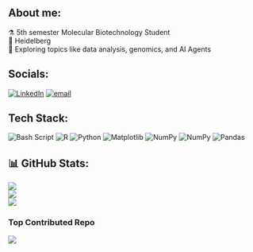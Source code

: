 ## About me: 
⚗️ 5th semester Molecular Biotechnology Student<br/> 
📍 Heidelberg<br/>
🔎 Exploring topics like data analysis, genomics, and AI Agents<br/>


## Socials:
[![LinkedIn](https://img.shields.io/badge/LinkedIn-%230077B5.svg?logo=linkedin&logoColor=white)](https://linkedin.com/in/annalena-kotz) [![email](https://img.shields.io/badge/Email-D14836?logo=gmail&logoColor=white)](mailto:annalenakotz04@gmail.com) 

## Tech Stack:
![Bash Script](https://img.shields.io/badge/bash_script-%23121011.svg?style=for-the-badge&logo=gnu-bash&logoColor=wgite) ![R](https://img.shields.io/badge/r-%23276DC3.svg?style=for-the-badge&logo=r&logoColor=white) ![Python](https://img.shields.io/badge/python-3670A0?style=for-the-badge&logo=python&logoColor=ffdd54) ![Matplotlib](https://img.shields.io/badge/Matplotlib-%23ffffff.svg?style=for-the-badge&logo=Matplotlib&logoColor=black) ![NumPy](https://img.shields.io/badge/numpy-%23013243.svg?style=for-the-badge&logo=numpy&logoColor=white) ![NumPy](https://img.shields.io/badge/numpy-%23013243.svg?style=for-the-badge&logo=numpy&logoColor=white) ![Pandas](https://img.shields.io/badge/pandas-%23150458.svg?style=for-the-badge&logo=pandas&logoColor=white)
## 📊 GitHub Stats:
![](https://github-readme-stats.vercel.app/api?username=Annalena2507&theme=github_dark&hide_border=true&include_all_commits=false&count_private=false)<br/>
![](https://nirzak-streak-stats.vercel.app/?user=Annalena2507&theme=github_dark&hide_border=true)<br/>
![](https://github-readme-stats.vercel.app/api/top-langs/?username=Annalena2507&theme=github_dark&hide_border=true&include_all_commits=false&count_private=false&layout=compact)

### Top Contributed Repo
![](https://github-contributor-stats.vercel.app/api?username=Annalena2507&limit=5&theme=github_dark&combine_all_yearly_contributions=true&hide_border=true)




